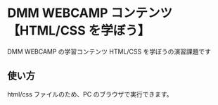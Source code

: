 # DMM WEBCAMP コンテンツ【HTML/CSS を学ぼう】

DMM WEBCAMP の学習コンテンツ HTML/CSS を学ぼうの演習課題です

## 使い方

html/css ファイルのため、PC のブラウザで実行できます。

